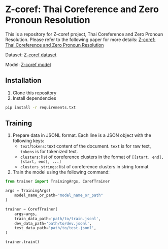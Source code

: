# Z-coref: Thai Coreference and Zero Pronoun Resolution

This is a repository for Z-coref project, Thai Coreference and Zero Pronoun Resolution. Please refer to the following paper for more details: [Z-coref: Thai Coreference and Zero Pronoun Resolution]()

Dataset: [Z-coref dataset](https://huggingface.co/datasets/psuwannapich/Z-coref-dataset)

Model: [Z-coref model](https://huggingface.co/psuwannapich/z-coref)

## Installation

1. Clone this repository
2. Install dependencies
```bash
pip install -r requirements.txt
```
## Training

1. Prepare data in JSONL format. Each line is a JSON object with the following keys:
    - `text`/`tokens`: text content of the document. `text` is for raw text, `tokens` is for tokenized text.
    - `clusters`: list of coreference clusters in the format of `[[start, end], [start, end], ...]`
    - `clusters_strings`: list of coreference clusters in string format
2. Train the model using the following command:
```python
from trainer import TrainingArgs, CorefTrainer

args = TrainingArgs(
    model_name_or_path="model_name_or_path"
)

trainer = CorefTrainer(
    args=args,
    train_data_path='path/to/train.jsonl',
    dev_data_path='path/to/dev.jsonl',
    test_data_path='path/to/test.jsonl',
)

trainer.train()
```